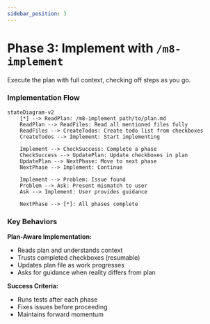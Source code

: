 ```yaml
---
sidebar_position: 3
---
```


# Phase 3: Implement with `/m8-implement`
Execute the plan with full context, checking off steps as you go.

### Implementation Flow

```mermaid
stateDiagram-v2
    [*] --> ReadPlan: /m8-implement path/to/plan.md
    ReadPlan --> ReadFiles: Read all mentioned files fully
    ReadFiles --> CreateTodos: Create todo list from checkboxes
    CreateTodos --> Implement: Start implementing

    Implement --> CheckSuccess: Complete a phase
    CheckSuccess --> UpdatePlan: Update checkboxes in plan
    UpdatePlan --> NextPhase: Move to next phase
    NextPhase --> Implement: Continue

    Implement --> Problem: Issue found
    Problem --> Ask: Present mismatch to user
    Ask --> Implement: User provides guidance

    NextPhase --> [*]: All phases complete
```

### Key Behaviors

**Plan-Aware Implementation:**
- Reads plan and understands context
- Trusts completed checkboxes (resumable)
- Updates plan file as work progresses
- Asks for guidance when reality differs from plan

**Success Criteria:**
- Runs tests after each phase
- Fixes issues before proceeding
- Maintains forward momentum
